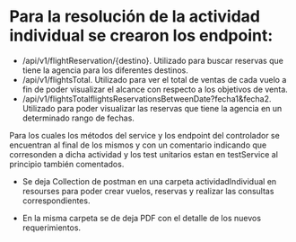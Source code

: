 # Para la resolución de la actividad individual se crearon los endpoint:

- /api/v1/flightReservation/{destino}. Utilizado para buscar reservas que tiene la
agencia para los diferentes destinos.
- /api/v1/flightsTotal. Utilizado para ver el total de ventas de cada vuelo a fin de
poder visualizar el alcance con respecto a los objetivos de venta.
- /api/v1/flightsTotalflightsReservationsBetweenDate?fecha1&fecha2. Utilizado para poder visualizar
las reservas que tiene la agencia en un determinado rango de fechas.

Para los cuales los métodos del service y los endpoint del controlador se encuentran al final de los mismos
y con un comentario indicando que corresonden a dicha actividad y los test unitarios estan en testService
al principio también comentados.

- Se deja Collection de postman en una carpeta actividadIndividual en resourses para poder crear vuelos, 
reservas y realizar las consultas correspondientes.

- En la misma carpeta se de deja PDF con el detalle de los nuevos requerimientos.
